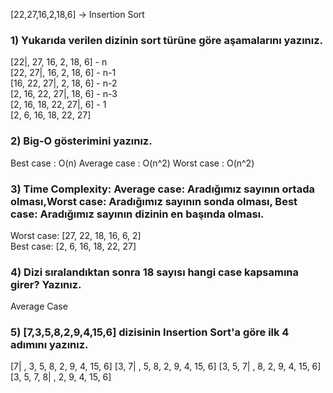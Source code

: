 [22,27,16,2,18,6] -> Insertion Sort

### 1) Yukarıda verilen dizinin sort türüne göre aşamalarını yazınız.

 [22|, 27, 16, 2, 18, 6]  -  n   
 [22, 27|, 16, 2, 18, 6]  -  n-1  
 [16, 22, 27|, 2, 18, 6]  -  n-2  
 [2, 16, 22, 27|, 18, 6]  -  n-3   
 [2, 16, 18, 22, 27|, 6]  -  1  
 [2, 6, 16, 18, 22, 27]   
 
 
### 2) Big-O gösterimini yazınız.

Best case    : O(n)
Average case : O(n^2)
Worst case   : O(n^2)


### 3) Time Complexity: Average case: Aradığımız sayının ortada olması,Worst case: Aradığımız sayının sonda olması, Best case: Aradığımız sayının dizinin en başında olması.

Worst case: [27, 22, 18, 16, 6, 2]  
Best case: [2, 6, 16, 18, 22, 27]


### 4) Dizi sıralandıktan sonra 18 sayısı hangi case kapsamına girer? Yazınız.

Average Case

### 5) [7,3,5,8,2,9,4,15,6] dizisinin Insertion Sort'a göre ilk 4 adımını yazınız.

   [7| , 3, 5, 8, 2, 9, 4, 15, 6]
   [3, 7| , 5, 8, 2, 9, 4, 15, 6]
   [3, 5, 7| , 8, 2, 9, 4, 15, 6]
   [3, 5, 7, 8| , 2, 9, 4, 15, 6]

